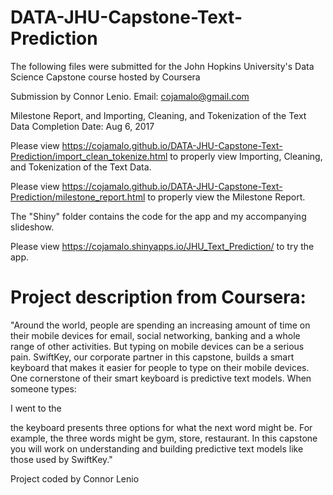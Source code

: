 # DATA-JHU-Capstone-Text-Prediction
The following files were submitted for the John Hopkins University's Data Science Capstone course hosted by Coursera

Submission by Connor Lenio. Email: cojamalo@gmail.com

Milestone Report, and Importing, Cleaning, and Tokenization of the Text Data
Completion Date: Aug 6, 2017

Please view https://cojamalo.github.io/DATA-JHU-Capstone-Text-Prediction/import_clean_tokenize.html to properly view Importing, Cleaning, and Tokenization of the Text Data.

Please view https://cojamalo.github.io/DATA-JHU-Capstone-Text-Prediction/milestone_report.html to properly view the Milestone Report.

The "Shiny" folder contains the code for the app and my accompanying slideshow.

Please view https://cojamalo.shinyapps.io/JHU_Text_Prediction/ to try the app.

# Project description from Coursera:

"Around the world, people are spending an increasing amount of time on their mobile devices for email, social networking, banking and a whole range of other activities. But typing on mobile devices can be a serious pain. SwiftKey, our corporate partner in this capstone, builds a smart keyboard that makes it easier for people to type on their mobile devices. One cornerstone of their smart keyboard is predictive text models. When someone types:

I went to the

the keyboard presents three options for what the next word might be. For example, the three words might be gym, store, restaurant. In this capstone you will work on understanding and building predictive text models like those used by SwiftKey."


Project coded by Connor Lenio

